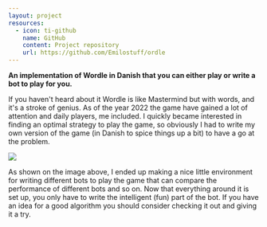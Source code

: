 ```yaml
---
layout: project
resources:
  - icon: ti-github
    name: GitHub
    content: Project repository
    url: https://github.com/Emilostuff/ordle
---
```


**An implementation of Wordle in Danish that you can either play or write a bot to play for you.**

If you haven't heard about it Wordle is like Mastermind but with words, and it's a stroke of genius. As of the year 2022 the game have gained a lot of attention and daily players, me included. I quickly became interested in finding an optimal strategy to play the game, so obviously I had to write my own version of the game (in Danish to spice things up a bit) to have a go at the problem.

<img src="{{ site.baseurl }}/assets/images/projects/ordle_test.jpg" class="img-fluid w-100 rounded">

As shown on the image above, I ended up making a nice little environment for writing different bots to play the game that can compare the performance of different bots and so on. Now that everything around it is set up, you only have to write the intelligent (fun) part of the bot. If you have an idea for a good algorithm you should consider checking it out and giving it a try.





    
